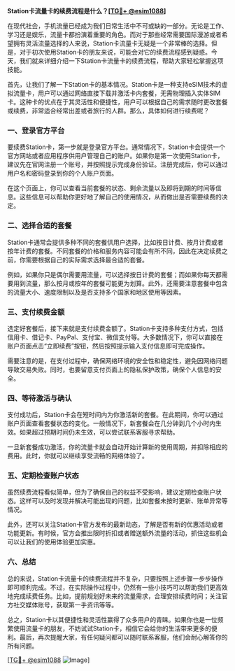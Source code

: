 **Station卡流量卡的续费流程是什么？[[TG💪+ @esim1088](https://t.me/s/esim1088)]**

在现代社会，手机流量已经成为我们日常生活中不可或缺的一部分。无论是工作、学习还是娱乐，流量卡都扮演着重要的角色。而对于那些经常需要国际漫游或者希望拥有灵活流量选择的人来说，Station卡流量卡无疑是一个非常棒的选择。但是，对于初次使用Station卡的朋友来说，可能会对它的续费流程感到疑惑。今天，我们就来详细介绍一下Station卡流量卡的续费流程，帮助大家轻松掌握这项技能。

首先，让我们了解一下Station卡的基本情况。Station卡是一种支持eSIM技术的虚拟流量卡，用户可以通过网络直接下载并激活卡内套餐，无需物理插入实体SIM卡。这种卡的优点在于其灵活性和便捷性，用户可以根据自己的需求随时更改套餐或续费，非常适合经常出差或者旅行的人群。那么，具体如何进行续费呢？

### **一、登录官方平台**

要续费Station卡，第一步就是登录官方平台。通常情况下，Station卡会提供一个官方网站或者应用程序供用户管理自己的账户。如果你是第一次使用Station卡，建议先在官网注册一个账号，并按照提示完成身份验证。注册完成后，你可以通过用户名和密码登录到你的个人账户页面。

在这个页面上，你可以查看当前套餐的状态、剩余流量以及即将到期的时间等信息。这些信息可以帮助你更好地了解自己的使用情况，从而做出是否需要续费的决定。

### **二、选择合适的套餐**

Station卡通常会提供多种不同的套餐供用户选择，比如按日计费、按月计费或者按年计费的套餐。不同套餐的价格和服务内容可能会有所不同，因此在决定续费之前，你需要根据自己的实际需求选择最合适的套餐。

例如，如果你只是偶尔需要用流量，可以选择按日计费的套餐；而如果你每天都需要用到流量，那么按月或按年的套餐可能更为划算。此外，还需要注意套餐中包含的流量大小、速度限制以及是否支持多个国家和地区使用等因素。

### **三、支付续费金额**

选定好套餐后，接下来就是支付续费金额了。Station卡支持多种支付方式，包括信用卡、借记卡、PayPal、支付宝、微信支付等。大多数情况下，你可以直接在账户页面点击“立即续费”按钮，然后按照提示输入支付信息即可完成操作。

需要注意的是，在支付过程中，确保网络环境的安全性和稳定性，避免因网络问题导致交易失败。同时，也要留意支付页面上的隐私保护政策，确保个人信息的安全。

### **四、等待激活与确认**

支付成功后，Station卡会在短时间内为你激活新的套餐。在此期间，你可以通过账户页面查看套餐状态的变化。一般情况下，新套餐会在几分钟到几个小时内生效。如果超过预期时间仍未生效，可以尝试联系客服寻求帮助。

一旦新套餐成功激活，你的流量卡就会自动开始计算新的使用周期，并扣除相应的费用。此时，你就可以继续享受流畅的网络体验了。

### **五、定期检查账户状态**

虽然续费流程看似简单，但为了确保自己的权益不受影响，建议定期检查账户状态。这样可以及时发现并解决可能出现的问题，比如套餐未按时更新、账单异常等情况。

此外，还可以关注Station卡官方发布的最新动态，了解是否有新的优惠活动或者功能更新。有时候，官方会推出限时折扣或者赠送额外流量的活动，抓住这些机会可以让我们的使用体验更加实惠。

### **六、总结**

总的来说，Station卡流量卡的续费流程并不复杂，只要按照上述步骤一步步操作即可顺利完成。不过，在实际操作过程中，仍然有一些小技巧可以帮助我们更高效地完成续费任务。比如，提前规划好未来的流量需求，合理安排续费时间；关注官方社交媒体账号，获取第一手资讯等等。

总之，Station卡以其便捷性和灵活性赢得了众多用户的青睐。如果你也是一位频繁使用流量卡的朋友，不妨试试Station卡，相信它会给你的生活带来更多的便利。最后，再次提醒大家，有任何疑问都可以随时联系客服，他们会耐心解答你的所有问题。

[[TG💪+ @esim1088](https://t.me/s/esim1088) ![Image](https://i.postimg.cc/4NQfJmqS/Snipaste-2025-05-13-00-14-12.png)]
